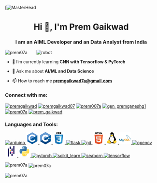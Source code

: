 [![MasterHead](https://miro.medium.com/v2/resize:fit:1400/1*g4664eiXZPnUH-hgeW_eqw.jpeg)
<h1 align="center">Hi 👋, I'm Prem Gaikwad</h1>
<h3 align="center">I am an AIML Developer and an Data Analyst from India</h3>
<img align="right" alt="robot" width="400" src = "https://media.tenor.com/Li7HobCHqa0AAAAj/trial.gif">
<p align="left"> <img src="https://komarev.com/ghpvc/?username=prem07a&label=Profile%20views&color=0e75b6&style=flat" alt="prem07a" /> </p>

- 🌱 I’m currently learning **CNN with Tensorflow & PyTorch**

- 💬 Ask me about **AI/ML and Data Science**

- 📫 How to reach me **premgaikwad7a@gmail.com**

<h3 align="left">Connect with me:</h3>
<p align="left">
<a href="https://linkedin.com/in/premgaikwad" target="blank"><img align="center" src="https://raw.githubusercontent.com/rahuldkjain/github-profile-readme-generator/master/src/images/icons/Social/linked-in-alt.svg" alt="premgaikwad" height="30" width="40" /></a>
<a href="https://kaggle.com/premgaikwad07" target="blank"><img align="center" src="https://raw.githubusercontent.com/rahuldkjain/github-profile-readme-generator/master/src/images/icons/Social/kaggle.svg" alt="premgaikwad07" height="30" width="40" /></a>
<a href="https://www.codechef.com/users/prem007a" target="blank"><img align="center" src="https://cdn.jsdelivr.net/npm/simple-icons@3.1.0/icons/codechef.svg" alt="prem007a" height="30" width="40" /></a>
<a href="https://www.hackerrank.com/gen_premganeshg1" target="blank"><img align="center" src="https://raw.githubusercontent.com/rahuldkjain/github-profile-readme-generator/master/src/images/icons/Social/hackerrank.svg" alt="gen_premganeshg1" height="30" width="40" /></a>
<a href="https://www.leetcode.com/prem07a" target="blank"><img align="center" src="https://raw.githubusercontent.com/rahuldkjain/github-profile-readme-generator/master/src/images/icons/Social/leet-code.svg" alt="prem07a" height="30" width="40" /></a>
<a href="https://auth.geeksforgeeks.org/user/prem_gaikwad" target="blank"><img align="center" src="https://raw.githubusercontent.com/rahuldkjain/github-profile-readme-generator/master/src/images/icons/Social/geeks-for-geeks.svg" alt="prem_gaikwad" height="30" width="40" /></a>
</p>

<h3 align="left">Languages and Tools:</h3>
<p align="left"> <a href="https://www.arduino.cc/" target="_blank" rel="noreferrer"> <img src="https://cdn.worldvectorlogo.com/logos/arduino-1.svg" alt="arduino" width="40" height="40"/> </a> <a href="https://www.cprogramming.com/" target="_blank" rel="noreferrer"> <img src="https://raw.githubusercontent.com/devicons/devicon/master/icons/c/c-original.svg" alt="c" width="40" height="40"/> </a> <a href="https://www.w3schools.com/cpp/" target="_blank" rel="noreferrer"> <img src="https://raw.githubusercontent.com/devicons/devicon/master/icons/cplusplus/cplusplus-original.svg" alt="cplusplus" width="40" height="40"/> </a> <a href="https://www.w3schools.com/css/" target="_blank" rel="noreferrer"> <img src="https://raw.githubusercontent.com/devicons/devicon/master/icons/css3/css3-original-wordmark.svg" alt="css3" width="40" height="40"/> </a> <a href="https://flask.palletsprojects.com/" target="_blank" rel="noreferrer"> <img src="https://www.vectorlogo.zone/logos/pocoo_flask/pocoo_flask-icon.svg" alt="flask" width="40" height="40"/> </a> <a href="https://git-scm.com/" target="_blank" rel="noreferrer"> <img src="https://www.vectorlogo.zone/logos/git-scm/git-scm-icon.svg" alt="git" width="40" height="40"/> </a> <a href="https://www.w3.org/html/" target="_blank" rel="noreferrer"> <img src="https://raw.githubusercontent.com/devicons/devicon/master/icons/html5/html5-original-wordmark.svg" alt="html5" width="40" height="40"/> </a> <a href="https://www.linux.org/" target="_blank" rel="noreferrer"> <img src="https://raw.githubusercontent.com/devicons/devicon/master/icons/linux/linux-original.svg" alt="linux" width="40" height="40"/> </a> <a href="https://www.mysql.com/" target="_blank" rel="noreferrer"> <img src="https://raw.githubusercontent.com/devicons/devicon/master/icons/mysql/mysql-original-wordmark.svg" alt="mysql" width="40" height="40"/> </a> <a href="https://opencv.org/" target="_blank" rel="noreferrer"> <img src="https://www.vectorlogo.zone/logos/opencv/opencv-icon.svg" alt="opencv" width="40" height="40"/> </a> <a href="https://pandas.pydata.org/" target="_blank" rel="noreferrer"> <img src="https://raw.githubusercontent.com/devicons/devicon/2ae2a900d2f041da66e950e4d48052658d850630/icons/pandas/pandas-original.svg" alt="pandas" width="40" height="40"/> </a> <a href="https://www.python.org" target="_blank" rel="noreferrer"> <img src="https://raw.githubusercontent.com/devicons/devicon/master/icons/python/python-original.svg" alt="python" width="40" height="40"/> </a> <a href="https://pytorch.org/" target="_blank" rel="noreferrer"> <img src="https://www.vectorlogo.zone/logos/pytorch/pytorch-icon.svg" alt="pytorch" width="40" height="40"/> </a> <a href="https://scikit-learn.org/" target="_blank" rel="noreferrer"> <img src="https://upload.wikimedia.org/wikipedia/commons/0/05/Scikit_learn_logo_small.svg" alt="scikit_learn" width="40" height="40"/> </a> <a href="https://seaborn.pydata.org/" target="_blank" rel="noreferrer"> <img src="https://seaborn.pydata.org/_images/logo-mark-lightbg.svg" alt="seaborn" width="40" height="40"/> </a> <a href="https://www.tensorflow.org" target="_blank" rel="noreferrer"> <img src="https://www.vectorlogo.zone/logos/tensorflow/tensorflow-icon.svg" alt="tensorflow" width="40" height="40"/> </a> </p>

<p><img align="left" src="https://github-readme-stats.vercel.app/api/top-langs?username=prem07a&show_icons=true&locale=en&layout=compact" alt="prem07a" /></p>

<p>&nbsp;<img align="center" src="https://github-readme-stats.vercel.app/api?username=prem07a&show_icons=true&locale=en" alt="prem07a" /></p>

<p><img align="center" src="https://github-readme-streak-stats.herokuapp.com/?user=prem07a&" alt="prem07a" /></p>
